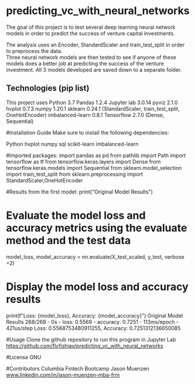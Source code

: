 # predicting_vc_with_neural_networks

The goal of this project is to test several deep learning neural network models in order to predict the success of 
venture capital investments.  

The analysis uses an Encoder, StandardScaler and train_test_split in order to preprocess the data.  
Three neural network models are then tested to see if anyone of these models does a better
job at predicting the success of the venture investment.  All 3 models developed are saved down to a separate folder.

## Technologies (pip list)
This project uses Python 3.7
Pandas 1.2.4
Jupyter lab 3.0.14
pyviz 2.1.0
hvplot 0.7.3
numpy 1.20.1
sklearn 0.24.1 (StandardScaler, train_test_split, OneHotEncoder)
imbalanced-learn 0.8.1
Tensorflow 2.7.0 (Dense, Sequential)

#Installation Guide
Make sure to install the following dependencies:

Python 
hvplot
numpy
sql
scikit-learn
imbalanced-learn

#Imported packages:
import pandas as pd
from pathlib import Path
import tensorflow as tf
from tensorflow.keras.layers import Dense
from tensorflow.keras.models import Sequential
from sklearn.model_selection import train_test_split
from sklearn.preprocessing import StandardScaler,OneHotEncoder

#Results from the first model:
print("Original Model Results")

# Evaluate the model loss and accuracy metrics using the evaluate method and the test data
model_loss, model_accuracy = nn.evaluate(X_test_scaled, y_test, verbose =2)

# Display the model loss and accuracy results
print(f"Loss: {model_loss}, Accuracy: {model_accuracy}")
Original Model Results
268/268 - 0s - loss: 0.5569 - accuracy: 0.7251 - 113ms/epoch - 421us/step
Loss: 0.5568753480911255, Accuracy: 0.7251312136650085

#Usage
Clone the github repository to run this program in Jupyter Lab 
https://github.com/flyfishjay/predicting_vc_with_neural_networks


#License
GNU 

#Contributors 
Columbia Fintech Bootcamp
Jason Muenzen www.linkedin.com/in/jason-muenzen-mba-frm
